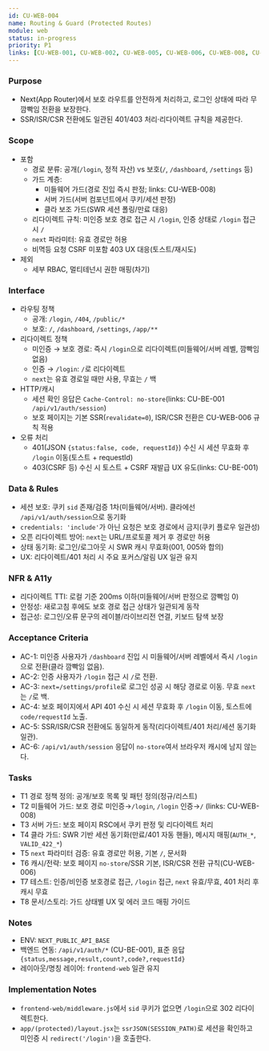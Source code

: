 ```yaml
---
id: CU-WEB-004
name: Routing & Guard (Protected Routes)
module: web
status: in-progress
priority: P1
links: [CU-WEB-001, CU-WEB-002, CU-WEB-005, CU-WEB-006, CU-WEB-008, CU-BE-001]
---
```


### Purpose
- Next(App Router)에서 보호 라우트를 안전하게 처리하고, 로그인 상태에 따라 무깜빡임 전환을 보장한다.
- SSR/ISR/CSR 전환에도 일관된 401/403 처리·리다이렉트 규칙을 제공한다.

### Scope
- 포함
  - 경로 분류: 공개(`/login`, 정적 자산) vs 보호(`/`, `/dashboard`, `/settings` 등)
  - 가드 계층:
    - 미들웨어 가드(경로 진입 즉시 판정; links: CU-WEB-008)
    - 서버 가드(서버 컴포넌트에서 쿠키/세션 판정)
    - 클라 보조 가드(SWR 세션 폴링/만료 대응)
  - 리다이렉트 규칙: 미인증 보호 경로 접근 시 `/login`, 인증 상태로 `/login` 접근 시 `/`
  - `next` 파라미터: 유효 경로만 허용
  - 비멱등 요청 CSRF 미포함 403 UX 대응(토스트/재시도)
- 제외
  - 세부 RBAC, 멀티테넌시 권한 매핑(차기)

### Interface
- 라우팅 정책
  - 공개: `/login`, `/404`, `/public/*`
  - 보호: `/`, `/dashboard`, `/settings`, `/app/**`
- 리다이렉트 정책
  - 미인증 → 보호 경로: 즉시 `/login`으로 리다이렉트(미들웨어/서버 레벨, 깜빡임 없음)
  - 인증 → `/login`: `/`로 리다이렉트
  - `next`는 유효 경로일 때만 사용, 무효는 `/` 백
- HTTP/캐시
  - 세션 확인 응답은 `Cache-Control: no-store`(links: CU-BE-001 `/api/v1/auth/session`)
  - 보호 페이지는 기본 SSR(`revalidate=0`), ISR/CSR 전환은 CU-WEB-006 규칙 적용
- 오류 처리
  - 401(JSON `{status:false, code, requestId}`) 수신 시 세션 무효화 후 `/login` 이동(토스트 + requestId)
  - 403(CSRF 등) 수신 시 토스트 + CSRF 재발급 UX 유도(links: CU-BE-001)

### Data & Rules
- 세션 보호: 쿠키 `sid` 존재/검증 1차(미들웨어/서버). 클라에선 `/api/v1/auth/session`으로 동기화
- `credentials: 'include'`가 아닌 요청은 보호 경로에서 금지(쿠키 플로우 일관성)
- 오픈 리다이렉트 방어: `next`는 URL/프로토콜 제거 후 경로만 허용
- 상태 동기화: 로그인/로그아웃 시 SWR 캐시 무효화(001, 005와 합의)
- UX: 리다이렉트/401 처리 시 주요 포커스/알림 UX 일관 유지

### NFR & A11y
- 리다이렉트 TTI: 로컬 기준 200ms 이하(미들웨어/서버 판정으로 깜빡임 0)
- 안정성: 새로고침 후에도 보호 경로 접근 상태가 일관되게 동작
- 접근성: 로그인/오류 문구의 레이블/라이브리전 연결, 키보드 탐색 보장

### Acceptance Criteria
- AC-1: 미인증 사용자가 `/dashboard` 진입 시 미들웨어/서버 레벨에서 즉시 `/login`으로 전환(클라 깜빡임 없음).
- AC-2: 인증 사용자가 `/login` 접근 시 `/`로 전환.
- AC-3: `next=/settings/profile`로 로그인 성공 시 해당 경로로 이동. 무효 `next`는 `/`로 백.
- AC-4: 보호 페이지에서 API 401 수신 시 세션 무효화 후 `/login` 이동, 토스트에 `code/requestId` 노출.
- AC-5: SSR/ISR/CSR 전환에도 동일하게 동작(리다이렉트/401 처리/세션 동기화 일관).
- AC-6: `/api/v1/auth/session` 응답이 `no-store`여서 브라우저 캐시에 남지 않는다.

### Tasks
- T1 경로 정책 정의: 공개/보호 목록 및 패턴 정의(정규/리스트)
- T2 미들웨어 가드: 보호 경로 미인증→`/login`, `/login` 인증→`/` (links: CU-WEB-008)
- T3 서버 가드: 보호 페이지 RSC에서 쿠키 판정 및 리다이렉트 처리
- T4 클라 가드: SWR 기반 세션 동기화(만료/401 자동 핸들), 메시지 매핑(`AUTH_*`, `VALID_422_*`)
- T5 `next` 파라미터 검증: 유효 경로만 허용, 기본 `/`, 문서화
- T6 캐시/전략: 보호 페이지 `no-store`/SSR 기본, ISR/CSR 전환 규칙(CU-WEB-006)
- T7 테스트: 인증/비인증 보호경로 접근, `/login` 접근, `next` 유효/무효, 401 처리 후 캐시 무효
- T8 문서/스토리: 가드 상태별 UX 및 에러 코드 매핑 가이드

### Notes
- ENV: `NEXT_PUBLIC_API_BASE`
- 백엔드 연동: `/api/v1/auth/*` (CU-BE-001), 표준 응답 `{status,message,result,count?,code?,requestId}`
- 레이아웃/명칭 레이어: `frontend-web` 일관 유지

### Implementation Notes
- `frontend-web/middleware.js`에서 `sid` 쿠키가 없으면 `/login`으로 302 리다이렉트한다.
- `app/(protected)/layout.jsx`는 `ssrJSON(SESSION_PATH)`로 세션을 확인하고 미인증 시 `redirect('/login')`을 호출한다.
